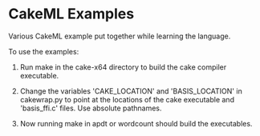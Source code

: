 # CakeML Examples
Various CakeML example put together while learning the language.

To use the examples:

1. Run make in the cake-x64 directory to build the cake compiler executable.

2. Change the variables 'CAKE_LOCATION' and 'BASIS_LOCATION' in cakewrap.py to
    point at the locations of the cake executable and 'basis_ffi.c' files. Use
	absolute pathnames.

3. Now running make in apdt or wordcount should build the executables.
